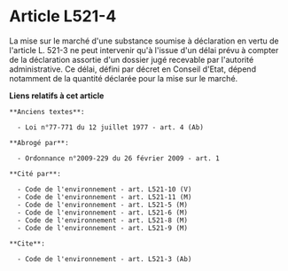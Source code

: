# Article L521-4

La mise sur le marché d'une substance soumise à déclaration en vertu de l'article L. 521-3 ne peut intervenir qu'à l'issue
d'un délai prévu à compter de la déclaration assortie d'un dossier jugé recevable par l'autorité administrative. Ce délai,
défini par décret en Conseil d'Etat, dépend notamment de la quantité déclarée pour la mise sur le marché.

**Liens relatifs à cet article**

	**Anciens textes**:

	  - Loi n°77-771 du 12 juillet 1977 - art. 4 (Ab)

	**Abrogé par**:

	  - Ordonnance n°2009-229 du 26 février 2009 - art. 1

	**Cité par**:

	  - Code de l'environnement - art. L521-10 (V)
	  - Code de l'environnement - art. L521-11 (M)
	  - Code de l'environnement - art. L521-5 (M)
	  - Code de l'environnement - art. L521-6 (M)
	  - Code de l'environnement - art. L521-8 (M)
	  - Code de l'environnement - art. L521-9 (M)

	**Cite**:

	  - Code de l'environnement - art. L521-3 (Ab)
